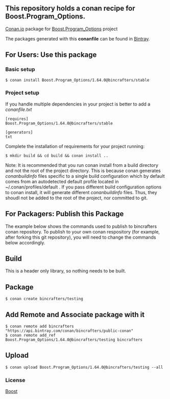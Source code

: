 ## This repository holds a conan recipe for Boost.Program_Options.

[Conan.io](https://conan.io) package for [Boost.Program_Options](https://github.com/Boostorg/Program_Options) project

The packages generated with this **conanfile** can be found in [Bintray](https://bintray.com/bincrafters/public-conan/Boost.Program_Options%3Abincrafters).

## For Users: Use this package

### Basic setup

    $ conan install Boost.Program_Options/1.64.0@bincrafters/stable

### Project setup

If you handle multiple dependencies in your project is better to add a *conanfile.txt*

    [requires]
    Boost.Program_Options/1.64.0@bincrafters/stable

    [generators]
    txt

Complete the installation of requirements for your project running:</small></span>

    $ mkdir build && cd build && conan install ..
	
Note: It is recommended that you run conan install from a build directory and not the root of the project directory.  This is because conan generates *conanbuildinfo* files specific to a single build configuration which by default comes from an autodetected default profile located in ~/.conan/profiles/default .  If you pass different build configuration options to conan install, it will generate different *conanbuildinfo* files.  Thus, they shoudl not be added to the root of the project, nor committed to git. 

## For Packagers: Publish this Package

The example below shows the commands used to publish to bincrafters conan repository. To publish to your own conan respository (for example, after forking this git repository), you will need to change the commands below accordingly. 

## Build  

This is a header only library, so nothing needs to be built.

## Package 

    $ conan create bincrafters/testing
	
## Add Remote and Associate package with it

	$ conan remote add bincrafters "https://api.bintray.com/conan/bincrafters/public-conan"
	$ conan remote add_ref Boost.Program_Options/1.64.0@bincrafters/testing bincrafters

## Upload

    $ conan upload Boost.Program_Options/1.64.0@bincrafters/testing --all

### License
[Boost](LICENSE)
